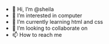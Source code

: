 - 👋 Hi, I’m @sheila
- 👀 I’m interested in computer
- 🌱 I’m currently learning html and css
- 💞️ I’m looking to collaborate on 
- 📫 How to reach me 

<!---
bariquitshe/bariquitshe is a ✨ special ✨ repository because its `README.md` (this file) appears on your GitHub profile.
You can click the Preview link to take a look at your changes.
--->
